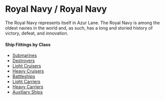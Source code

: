 # Royal Navy / Royal Navy

The Royal Navy represents itself in Azur Lane. The Royal Navy is among the oldest navies in the world and, as such, has a long and storied history of victory, defeat, and innovation.


#### Ship Fittings by Class


* [Submarines](/Fittings/RoyalNavy/RNSubmarines.md) <br/>
* [Destroyers](/Fittings/RoyalNavy/RNDestroyers.md) <br/>
* [Light Cruisers](/Fittings/RoyalNavy/RNLightCruisers.md) <br/>
* [Heavy Cruisers](/Fittings/RoyalNavy/RNHeavyCruisers.md) <br/>
* [Battleships](/Fittings/RoyalNavy/RNBattleships.md) <br/>
* [Light Carriers](/Fittings/RoyalNavy/RNLightCarriers.md) <br/>
* [Heavy Carriers](/Fittings/RoyalNavy/RNFleetCarriers.md) <br/>
* [Auxiliary Ships](/Fittings/RoyalNavy/RNAuxiliary.md) <br/>